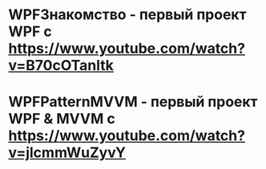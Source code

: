 # WPFЗнакомство - первый проект WPF c https://www.youtube.com/watch?v=B70cOTanltk
# WPFPatternMVVM - первый проект WPF & MVVM с https://www.youtube.com/watch?v=jlcmmWuZyvY
